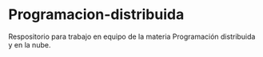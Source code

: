 # Programacion-distribuida
Respositorio para trabajo en equipo de la materia Programación distribuida y en la nube.  
